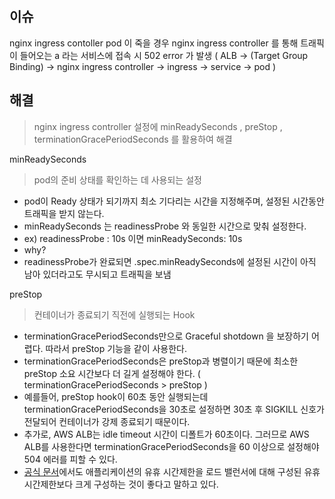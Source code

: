 ## 이슈
nginx ingress contoller pod 이 죽을 경우 nginx ingress controller 를 통해 트래픽이 들어오는 a 라는 서비스에 접속 시 502 error 가 발생
( ALB -> (Target Group Binding) -> nginx ingress controller -> ingress -> service -> pod )

## 해결
> nginx ingress controller 설정에 minReadySeconds , preStop , terminationGracePeriodSeconds 를 활용하여 해결

minReadySeconds
> pod의 준비 상태를 확인하는 데 사용되는 설정
- pod이 Ready 상태가 되기까지 최소 기다리는 시간을 지정해주며, 설정된 시간동안 트래픽을 받지 않는다.
- minReadySeconds 는 readinessProbe 와 동일한 시간으로 맞춰 설정한다.
- ex) readinessProbe : 10s 이면 minReadySeconds: 10s
- why?
- readinessProbe가 완료되면 .spec.minReadySeconds에 설정된 시간이 아직 남아 있더라고도 무시되고 트래픽을 보냄

preStop
> 컨테이너가 종료되기 직전에 실행되는 Hook
- terminationGracePeriodSeconds만으로 Graceful shotdown 을 보장하기 어렵다. 따라서 preStop 기능을 같이 사용한다.
- terminationGracePeriodSeconds은 preStop과 병렬이기 때문에 최소한 preStop 소요 시간보다 더 길게 설정해야 한다. ( terminationGracePeriodSeconds > preStop )
- 예를들어, preStop hook이 60초 동안 실행되는데 terminationGracePeriodSeconds을 30초로 설정하면 30초 후 SIGKILL 신호가 전달되어 컨테이너가 강제 종료되기 때문이다.
- 추가로, AWS ALB는 idle timeout 시간이 디폴트가 60초이다. 그러므로 AWS ALB를 사용한다면 terminationGracePeriodSeconds을 60 이상으로 설정해야 504 에러를 피할 수 있다. 
- [공식 문서](https://docs.aws.amazon.com/elasticloadbalancing/latest/application/application-load-balancers.html#connection-idle-timeout)에서도 애플리케이션의 유휴 시간제한을 로드 밸런서에 대해 구성된 유휴 시간제한보다 크게 구성하는 것이 좋다고 말하고 있다.
